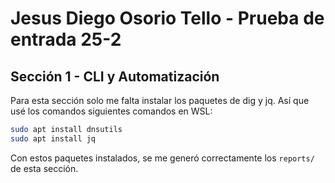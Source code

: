 # Jesus Diego Osorio Tello - Prueba de entrada 25-2

## Sección 1 - CLI y Automatización

Para esta sección solo me falta instalar los paquetes de dig y jq. Así que usé los comandos siguientes comandos en WSL:

```bash
sudo apt install dnsutils
sudo apt install jq
```

Con estos paquetes instalados, se me generó correctamente los `reports/` de esta sección. 

